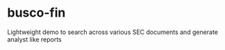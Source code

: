 # busco-fin
Lightweight demo to search across various SEC documents and generate analyst like reports
